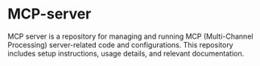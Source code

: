 # MCP-server
MCP server is a repository for managing and running MCP (Multi-Channel Processing) server-related code and configurations. This repository includes setup instructions, usage details, and relevant documentation.
